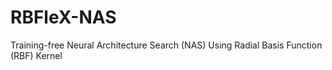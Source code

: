 # RBFleX-NAS
Training-free Neural Architecture Search (NAS) Using Radial Basis Function (RBF) Kernel 

